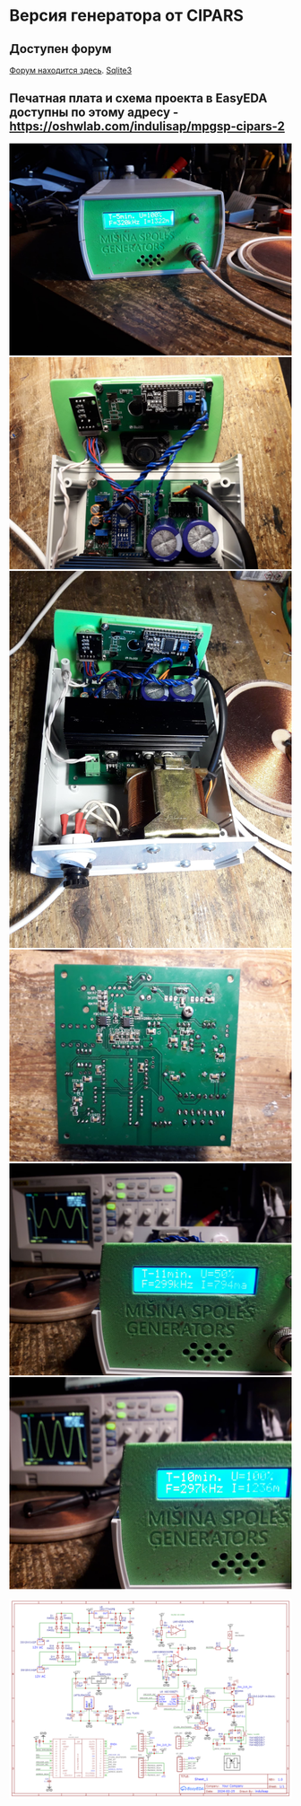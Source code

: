 # Версия генератора от CIPARS 

## Доступен форум
[Форум находится здесь](https://forum.arduino.ru/t/generator-dlya-katushki-mishina).
[Sqlite3](http://sqlite.org) 

## Печатная плата и схема проекта в EasyEDA доступны по этому адресу - https://oshwlab.com/indulisap/mpgsp-cipars-2
![](20240225_162744.jpg?raw=true)
![](20240225_162934.jpg?raw=true)
![](20240225_163111.jpg?raw=true)
![](20240225_163145.jpg?raw=true)
![](20240225_175301.jpg?raw=true)
![](20240225_175326.jpg?raw=true)

![](Schematic_schem.sch-3_2024-02-26.png?raw=true)
